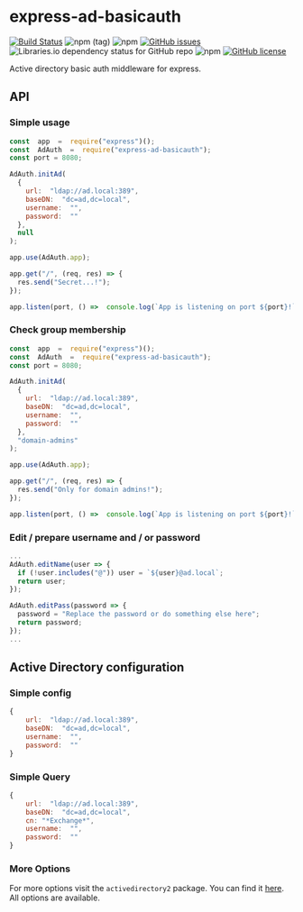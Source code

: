 ﻿# express-ad-basicauth

[![Build Status](https://ci.p.webish.one/buildStatus/icon?job=express-ad-basicauth%2Fmaster&style=flat-square)](https://ci.p.webish.one/blue/organizations/jenkins/express-ad-basicauth/activity)
![npm (tag)](https://img.shields.io/npm/v/express-ad-basicauth/latest?style=flat-square) ![npm](https://img.shields.io/npm/v/express-ad-basicauth?style=flat-square) [![GitHub issues](https://img.shields.io/github/issues/flweber/express-ad-basicauth?style=flat-square)](https://github.com/flweber/express-ad-basicauth/issues) ![Libraries.io dependency status for GitHub repo](https://img.shields.io/librariesio/github/flweber/express-ad-basicauth?style=flat-square) ![npm](https://img.shields.io/npm/dt/express-ad-basicauth?style=flat-square) [![GitHub license](https://img.shields.io/github/license/flweber/express-ad-basicauth?style=flat-square)](https://github.com/flweber/express-ad-basicauth/blob/master/LICENSE)

Active directory basic auth middleware for express.

## API

### Simple usage

```javascript
const  app  =  require("express")();
const  AdAuth  =  require("express-ad-basicauth");
const port = 8080;

AdAuth.initAd(
  {
    url:  "ldap://ad.local:389",
    baseDN:  "dc=ad,dc=local",
    username:  "",
    password:  ""
  },
  null
);

app.use(AdAuth.app);

app.get("/", (req, res) => {
  res.send("Secret...!");
});

app.listen(port, () =>  console.log(`App is listening on port ${port}!`));
```

### Check group membership

```javascript
const  app  =  require("express")();
const  AdAuth  =  require("express-ad-basicauth");
const port = 8080;

AdAuth.initAd(
  {
    url:  "ldap://ad.local:389",
    baseDN:  "dc=ad,dc=local",
    username:  "",
    password:  ""
  },
  "domain-admins"
);

app.use(AdAuth.app);

app.get("/", (req, res) => {
  res.send("Only for domain admins!");
});

app.listen(port, () =>  console.log(`App is listening on port ${port}!`));
```

### Edit / prepare username and / or password

```javascript
...
AdAuth.editName(user => {
  if (!user.includes("@")) user = `${user}@ad.local`;
  return user;
});

AdAuth.editPass(password => {
  password = "Replace the password or do something else here";
  return password;
});
...
```

## Active Directory configuration

### Simple config

```javascript
{
    url:  "ldap://ad.local:389",
    baseDN:  "dc=ad,dc=local",
    username:  "",
    password:  ""
}
```

### Simple Query

```javascript
{
    url:  "ldap://ad.local:389",
    baseDN:  "dc=ad,dc=local",
    cn: "*Exchange*",
    username:  "",
    password:  ""
}
```

### More Options

For more options visit the `activedirectory2` package.
You can find it [here](https://github.com/jsumners/node-activedirectory). All options are available.
